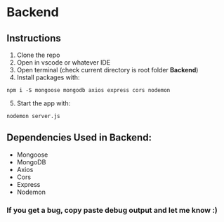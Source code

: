 # Backend

## Instructions
1. Clone the repo
2. Open in vscode or whatever IDE
3. Open terminal (check current directory is root folder **Backend**)
4. Install packages with:
```
npm i -S mongoose mongodb axios express cors nodemon
```
5. Start the app with:
```
nodemon server.js
```

## Dependencies Used in Backend:
- Mongoose
- MongoDB
- Axios
- Cors
- Express
- Nodemon

### If you get a bug, copy paste debug output and let me know :)
